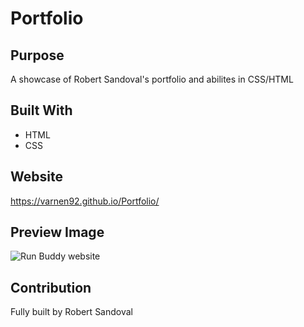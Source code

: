# Portfolio

## Purpose
A showcase of Robert Sandoval's portfolio and abilites in CSS/HTML

## Built With
* HTML
* CSS

## Website
https://varnen92.github.io/Portfolio/

## Preview Image
![Run Buddy website](https://i.imgur.com/UhMsMwa.png "Portfolio website")

## Contribution
Fully built by Robert Sandoval

